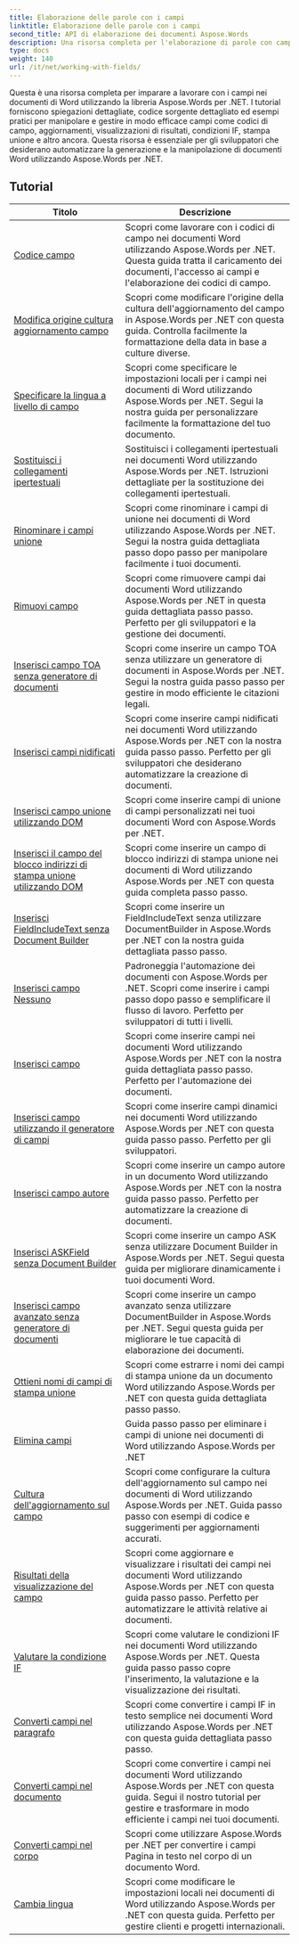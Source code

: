```yaml
---
title: Elaborazione delle parole con i campi
linktitle: Elaborazione delle parole con i campi
second_title: API di elaborazione dei documenti Aspose.Words
description: Una risorsa completa per l'elaborazione di parole con campi nei documenti di Word utilizzando Aspose.Words per .NET. Tutorial, esempi e spiegazioni dettagliate.
type: docs
weight: 140
url: /it/net/working-with-fields/
---
```

Questa è una risorsa completa per imparare a lavorare con i campi nei documenti di Word utilizzando la libreria Aspose.Words per .NET. I tutorial forniscono spiegazioni dettagliate, codice sorgente dettagliato ed esempi pratici per manipolare e gestire in modo efficace campi come codici di campo, aggiornamenti, visualizzazioni di risultati, condizioni IF, stampa unione e altro ancora. Questa risorsa è essenziale per gli sviluppatori che desiderano automatizzare la generazione e la manipolazione di documenti Word utilizzando Aspose.Words per .NET.

 ## Tutorial
| Titolo | Descrizione |
| --- | --- |
| [Codice campo](./field-code/) | Scopri come lavorare con i codici di campo nei documenti Word utilizzando Aspose.Words per .NET. Questa guida tratta il caricamento dei documenti, l'accesso ai campi e l'elaborazione dei codici di campo. |
| [Modifica origine cultura aggiornamento campo](./change-field-update-culture-source/) | Scopri come modificare l'origine della cultura dell'aggiornamento del campo in Aspose.Words per .NET con questa guida. Controlla facilmente la formattazione della data in base a culture diverse.|
| [Specificare la lingua a livello di campo](./specify-locale-at-field-level/) | Scopri come specificare le impostazioni locali per i campi nei documenti di Word utilizzando Aspose.Words per .NET. Segui la nostra guida per personalizzare facilmente la formattazione del tuo documento. |
| [Sostituisci i collegamenti ipertestuali](./replace-hyperlinks/) | Sostituisci i collegamenti ipertestuali nei documenti Word utilizzando Aspose.Words per .NET. Istruzioni dettagliate per la sostituzione dei collegamenti ipertestuali. |
| [Rinominare i campi unione](./rename-merge-fields/) | Scopri come rinominare i campi di unione nei documenti di Word utilizzando Aspose.Words per .NET. Segui la nostra guida dettagliata passo dopo passo per manipolare facilmente i tuoi documenti. |
| [Rimuovi campo](./remove-field/) | Scopri come rimuovere campi dai documenti Word utilizzando Aspose.Words per .NET in questa guida dettagliata passo passo. Perfetto per gli sviluppatori e la gestione dei documenti. |
| [Inserisci campo TOA senza generatore di documenti](./insert-toafield-without-document-builder/) | Scopri come inserire un campo TOA senza utilizzare un generatore di documenti in Aspose.Words per .NET. Segui la nostra guida passo passo per gestire in modo efficiente le citazioni legali. |
| [Inserisci campi nidificati](./insert-nested-fields/) | Scopri come inserire campi nidificati nei documenti Word utilizzando Aspose.Words per .NET con la nostra guida passo passo. Perfetto per gli sviluppatori che desiderano automatizzare la creazione di documenti. |
| [Inserisci campo unione utilizzando DOM](./insert-merge-field-using-dom/) | Scopri come inserire campi di unione di campi personalizzati nei tuoi documenti Word con Aspose.Words per .NET. |
| [Inserisci il campo del blocco indirizzi di stampa unione utilizzando DOM](./insert-mail-merge-address-block-field-using-dom/) | Scopri come inserire un campo di blocco indirizzi di stampa unione nei documenti di Word utilizzando Aspose.Words per .NET con questa guida completa passo passo. |
| [Inserisci FieldIncludeText senza Document Builder](./insert-field-include-text-without-document-builder/) |  Scopri come inserire un FieldIncludeText senza utilizzare DocumentBuilder in Aspose.Words per .NET con la nostra guida dettagliata passo passo. |
| [Inserisci campo Nessuno](./insert-field-none/) | Padroneggia l'automazione dei documenti con Aspose.Words per .NET. Scopri come inserire i campi passo dopo passo e semplificare il flusso di lavoro. Perfetto per sviluppatori di tutti i livelli. |
| [Inserisci campo](./insert-field/) | Scopri come inserire campi nei documenti Word utilizzando Aspose.Words per .NET con la nostra guida dettagliata passo passo. Perfetto per l'automazione dei documenti. |
| [Inserisci campo utilizzando il generatore di campi](./insert-field-using-field-builder/) | Scopri come inserire campi dinamici nei documenti Word utilizzando Aspose.Words per .NET con questa guida passo passo. Perfetto per gli sviluppatori. |
| [Inserisci campo autore](./insert-author-field/) | Scopri come inserire un campo autore in un documento Word utilizzando Aspose.Words per .NET con la nostra guida passo passo. Perfetto per automatizzare la creazione di documenti. |
| [Inserisci ASKField senza Document Builder](./insert-askfield-with-out-document-builder/) | Scopri come inserire un campo ASK senza utilizzare Document Builder in Aspose.Words per .NET. Segui questa guida per migliorare dinamicamente i tuoi documenti Word. |
| [Inserisci campo avanzato senza generatore di documenti](./insert-advance-field-with-out-document-builder/) | Scopri come inserire un campo avanzato senza utilizzare DocumentBuilder in Aspose.Words per .NET. Segui questa guida per migliorare le tue capacità di elaborazione dei documenti. |
| [Ottieni nomi di campi di stampa unione](./get-mail-merge-field-names/) | Scopri come estrarre i nomi dei campi di stampa unione da un documento Word utilizzando Aspose.Words per .NET con questa guida dettagliata passo passo. |
| [Elimina campi](./delete-fields/) | Guida passo passo per eliminare i campi di unione nei documenti di Word utilizzando Aspose.Words per .NET |
| [Cultura dell'aggiornamento sul campo](./field-update-culture/) | Scopri come configurare la cultura dell'aggiornamento sul campo nei documenti di Word utilizzando Aspose.Words per .NET. Guida passo passo con esempi di codice e suggerimenti per aggiornamenti accurati. |
| [Risultati della visualizzazione del campo](./field-display-results/) | Scopri come aggiornare e visualizzare i risultati dei campi nei documenti Word utilizzando Aspose.Words per .NET con questa guida passo passo. Perfetto per automatizzare le attività relative ai documenti. |
| [Valutare la condizione IF](./evaluate-ifcondition/) | Scopri come valutare le condizioni IF nei documenti Word utilizzando Aspose.Words per .NET. Questa guida passo passo copre l'inserimento, la valutazione e la visualizzazione dei risultati. |
| [Converti campi nel paragrafo](./convert-fields-in-paragraph/) | Scopri come convertire i campi IF in testo semplice nei documenti Word utilizzando Aspose.Words per .NET con questa guida dettagliata passo passo. |
| [Converti campi nel documento](./convert-fields-in-document/) | Scopri come convertire i campi nei documenti Word utilizzando Aspose.Words per .NET con questa guida. Segui il nostro tutorial per gestire e trasformare in modo efficiente i campi nei tuoi documenti. |
| [Converti campi nel corpo](./convert-fields-in-body/) | Scopri come utilizzare Aspose.Words per .NET per convertire i campi Pagina in testo nel corpo di un documento Word. |
| [Cambia lingua](./change-locale/) | Scopri come modificare le impostazioni locali nei documenti di Word utilizzando Aspose.Words per .NET con questa guida. Perfetto per gestire clienti e progetti internazionali. |